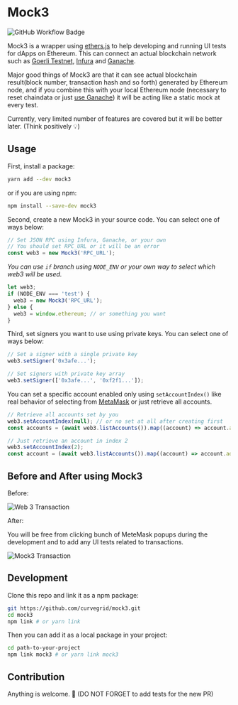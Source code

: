 # Mock3

![GitHub Workflow Badge](https://github.com/curvegrid/mock3/workflows/Mock3%20CI/badge.svg)

Mock3 is a wrapper using [ethers.js](https://github.com/ethers-io/ethers.js) to help developing and running UI tests for dApps on Ethereum.
This can connect an actual blockchain network such as [Goerli Testnet](https://goerli.net/), [Infura](https://infura.io/) and [Ganache](https://www.trufflesuite.com/ganache).

Major good things of Mock3 are that it can see actual blockchain result(block number, transaction hash and so forth) generated by Ethereum node, and if you combine this with your local Ethereum node (necessary to reset chaindata or just [use Ganache](start-ganache.sh)) it will be acting like a static mock at every test.

Currently, very limited number of features are covered but it will be better later. (Think positively 💡)

## Usage

First, install a package:

```sh
yarn add --dev mock3
```

or if you are using npm:

```sh
npm install --save-dev mock3
```

Second, create a new Mock3 in your source code.
You can select one of ways below:

```js
// Set JSON RPC using Infura, Ganache, or your own
// You should set RPC_URL or it will be an error
const web3 = new Mock3('RPC_URL');
```

_You can use `if` branch using `NODE_ENV` or your own way to select which web3 will be used._

```js
let web3;
if (NODE_ENV === 'test') {
  web3 = new Mock3('RPC_URL');
} else {
  web3 = window.ethereum; // or something you want
}
```

Third, set signers you want to use using private keys.
You can select one of ways below:

```js
// Set a signer with a single private key
web3.setSigner('0x3afe...');

// Set signers with private key array
web3.setSigner(['0x3afe...', '0xf2f1...']);
```

You can set a specific account enabled only using `setAccountIndex()` like real behavior of selecting from [MetaMask](https://metamask.io/) or just retrieve all accounts.

```js
// Retrieve all accounts set by you
web3.setAccountIndex(null); // or no set at all after creating first
const accounts = (await web3.listAccounts()).map((account) => account.address);

// Just retrieve an account in index 2
web3.setAccountIndex(2);
const account = (await web3.listAccounts()).map((account) => account.address);
```

## Before and After using Mock3

Before:

![Web 3 Transaction](tx-web3.gif)

After:

You will be free from clicking bunch of MeteMask popups during the development and to add any UI tests related to transactions.

![Mock3 Transaction](tx-mock3.gif)

## Development

Clone this repo and link it as a npm package:

```sh
git https://github.com/curvegrid/mock3.git
cd mock3
npm link # or yarn link
```

Then you can add it as a local package in your project:

```sh
cd path-to-your-project
npm link mock3 # or yarn link mock3
```

## Contribution

Anything is welcome. 👋
(DO NOT FORGET to add tests for the new PR)
